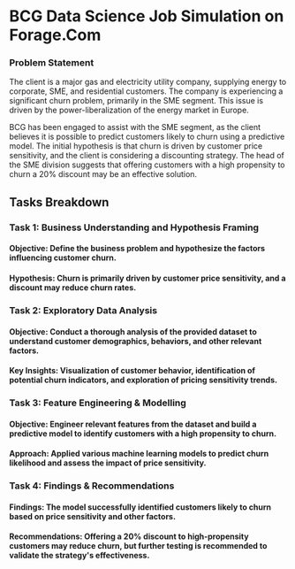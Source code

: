 # BCG Data Science Job Simulation on Forage.Com

### Problem Statement
The client is a major gas and electricity utility company, supplying energy to corporate, SME, and residential customers. The company is experiencing a significant churn problem, primarily in the SME segment. This issue is driven by the power-liberalization of the energy market in Europe.

BCG has been engaged to assist with the SME segment, as the client believes it is possible to predict customers likely to churn using a predictive model. The initial hypothesis is that churn is driven by customer price sensitivity, and the client is considering a discounting strategy. The head of the SME division suggests that offering customers with a high propensity to churn a 20% discount may be an effective solution.

## Tasks Breakdown
### Task 1: Business Understanding and Hypothesis Framing
#### Objective: Define the business problem and hypothesize the factors influencing customer churn.
#### Hypothesis: Churn is primarily driven by customer price sensitivity, and a discount may reduce churn rates.

### Task 2: Exploratory Data Analysis
#### Objective: Conduct a thorough analysis of the provided dataset to understand customer demographics, behaviors, and other relevant factors.
#### Key Insights: Visualization of customer behavior, identification of potential churn indicators, and exploration of pricing sensitivity trends.

### Task 3: Feature Engineering & Modelling
#### Objective: Engineer relevant features from the dataset and build a predictive model to identify customers with a high propensity to churn.
#### Approach: Applied various machine learning models to predict churn likelihood and assess the impact of price sensitivity.

### Task 4: Findings & Recommendations
#### Findings: The model successfully identified customers likely to churn based on price sensitivity and other factors.
#### Recommendations: Offering a 20% discount to high-propensity customers may reduce churn, but further testing is recommended to validate the strategy's effectiveness.

